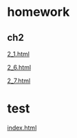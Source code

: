 # homework
## ch2
[2_1.html](homework\ch2\2_1.html)

[2_6.html](homework\ch2\2_6.html)

[2_7.html](homework\ch2\2_7.html)

# test
[index.html](test\index.html)

